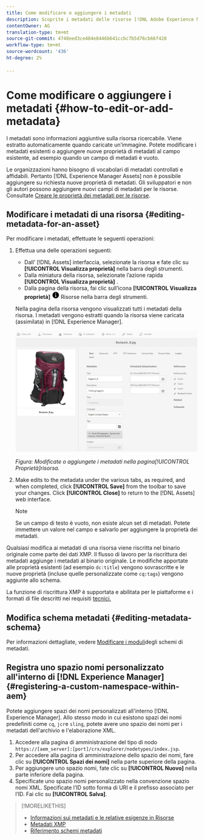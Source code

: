 ```yaml
---
title: Come modificare o aggiungere i metadati
description: Scoprite i metadati delle risorse [!DNL Adobe Experience Manager Assets] in vari modi per modificarli.
contentOwner: AG
translation-type: tm+mt
source-git-commit: 4748eed3ce484e8446b641ccbc7b5d76cb66f428
workflow-type: tm+mt
source-wordcount: '436'
ht-degree: 2%

---
```



# Come modificare o aggiungere i metadati {#how-to-edit-or-add-metadata}

I metadati sono informazioni aggiuntive sulla risorsa ricercabile. Viene estratto automaticamente quando caricate un’immagine. Potete modificare i metadati esistenti o aggiungere nuove proprietà di metadati al campo esistente, ad esempio quando un campo di metadati è vuoto.

Le organizzazioni hanno bisogno di vocabolari di metadati controllati e affidabili. Pertanto [!DNL Experience Manager Assets] non è possibile aggiungere su richiesta nuove proprietà di metadati. Gli sviluppatori e non gli autori possono aggiungere nuovi campi di metadati per le risorse. Consultate [Creare le proprietà dei metadati per le risorse](meta-edit.md#editing-metadata-schema).

## Modificare i metadati di una risorsa {#editing-metadata-for-an-asset}

Per modificare i metadati, effettuate le seguenti operazioni:

1. Effettua una delle operazioni seguenti:

   * Dall’ [!DNL Assets] interfaccia, selezionate la risorsa e fate clic su **[!UICONTROL Visualizza proprietà]** nella barra degli strumenti.
   * Dalla miniatura della risorsa, selezionate l’azione rapida **[!UICONTROL Visualizza proprietà]** .
   * Dalla pagina della risorsa, fai clic sull’icona **[!UICONTROL Visualizza proprietà]** ![](assets/do-not-localize/info-circle-icon.png) Risorse nella barra degli strumenti.

   Nella pagina della risorsa vengono visualizzati tutti i metadati della risorsa. I metadati vengono estratti quando la risorsa viene caricata (assimilata) in [!DNL Experience Manager].

   ![Selezionate Proprietà di una risorsa per visualizzarne i metadati](assets/asset-metadata.png)

   *Figura: Modificate o aggiungete i metadati nella pagina[!UICONTROL Proprietà]risorsa.*

1. Make edits to the metadata under the various tabs, as required, and when completed, click **[!UICONTROL Save]** from the toolbar to save your changes. Click **[!UICONTROL Close]** to return to the [!DNL Assets] web interface.

   >[!NOTE]
   >
   >Se un campo di testo è vuoto, non esiste alcun set di metadati. Potete immettere un valore nel campo e salvarlo per aggiungere la proprietà dei metadati.

Qualsiasi modifica ai metadati di una risorsa viene riscritta nel binario originale come parte dei dati XMP. Il flusso di lavoro per la riscrittura dei metadati aggiunge i metadati al binario originale. Le modifiche apportate alle proprietà esistenti (ad esempio `dc:title`) vengono sovrascritte e le nuove proprietà (incluse quelle personalizzate come `cq:tags`) vengono aggiunte allo schema.

La funzione di riscrittura XMP è supportata e abilitata per le piattaforme e i formati di file descritti nei requisiti [tecnici.](/help/sites-deploying/technical-requirements.md)

## Modifica schema metadati {#editing-metadata-schema}

Per informazioni dettagliate, vedere [Modificare i moduli](metadata-schemas.md#edit-metadata-schema-forms)degli schemi di metadati.

## Registra uno spazio nomi personalizzato all&#39;interno di [!DNL Experience Manager] {#registering-a-custom-namespace-within-aem}

Potete aggiungere spazi dei nomi personalizzati all&#39;interno [!DNL Experience Manager]. Allo stesso modo in cui esistono spazi dei nomi predefiniti come `cq`, `jcr`e `sling`, potete avere uno spazio dei nomi per i metadati dell&#39;archivio e l&#39;elaborazione XML.

1. Accedere alla pagina di amministrazione del tipo di nodo `https://[aem_server]:[port]/crx/explorer/nodetypes/index.jsp`.
1. Per accedere alla pagina di amministrazione dello spazio dei nomi, fare clic su **[!UICONTROL Spazi dei nomi]** nella parte superiore della pagina.
1. Per aggiungere uno spazio nomi, fate clic su **[!UICONTROL Nuovo]** nella parte inferiore della pagina.
1. Specificate uno spazio nomi personalizzato nella convenzione spazio nomi XML. Specificate l’ID sotto forma di URI e il prefisso associato per l’ID. Fai clic su **[!UICONTROL Salva]**.

>[!MORELIKETHIS]
>
>* [Informazioni sui metadati e le relative esigenze in Risorse](metadata.md)
>* [Metadati XMP](xmp.md)
>* [Riferimento schemi metadati](meta-ref.md)

